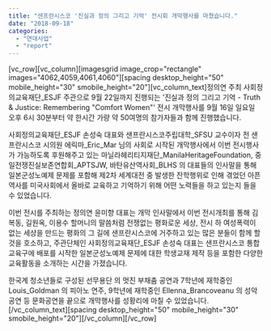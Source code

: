 ```yaml
---
title: "샌프란시스코 '진실과 정의 그리고 기억' 전시회 개막행사를 마쳤습니다."
date: "2018-09-18"
categories: 
  - "연대사업"
  - "report"
---
```


\[vc\_row\]\[vc\_column\]\[imagesgrid image\_crop="rectangle" images="4062,4059,4061,4060"\]\[spacing desktop\_height="50" mobile\_height="30" smobile\_height="20"\]\[vc\_column\_text\]정의연 주최 사회정의교육재단\_ESJF 주관으로 9월 22일까지 진행되는 '진실과 정의 그리고 기억 - Truth & Justice: Remembering "Comfort Women"' 전시 개막행사를 9월 16일 일요일 오후 6시 30분부터 약 한시간 가량 약 50여명의 참가자들과 함께 진행했습니다.

사회정의교육재단\_ESJF 손성숙 대표와 샌프란시스코주립대학\_SFSU 교수이자 전 샌프란시스코 시의원 에릭마\_Eric\_Mar 님의 사회로 시작된 개막행사에서 이번 전시행사가 가능하도록 후원해주고 있는 마닐라헤리티지재단\_ManilaHeritageFoundation, 중일전쟁진실보존연합회\_APTSJW, 바탄유산역사회\_BLHS 의 대표들의 인사말을 통해 일본군성노예제 문제를 포함해 제2차 세계대전 중 발생한 잔학행위로 인해 겪었던 아픈역사를 미국사회에서 올바로 교육하고 기억하기 위해 어떤 노력들을 하고 있는지 들을 수 있었습니다.

이번 전시를 주최하는 정의연 윤미향 대표는 개막 인사말에서 이번 전시개최를 통해 김복동, 길원옥, 이용수 할머니의 말씀처럼 전쟁없는 평화로운 세상, 전시 하 여성폭력이 없는 세상을 만드는 평화의 그 길에 샌프란시스코에 거주하고 있는 많은 분들이 함께 할 것을 호소하고, 주관단체인 사회정의교육재단\_ESJF 손성숙 대표는 샌프란시스코 통합 교육구에 배포를 시작한 일본군성노예제 문제에 대한 학생교재 제작 등을 포함한 다양한 교육활동을 소개하는 시간을 가졌습니다.

한국계 청소년들로 구성된 선무용단 의 멋진 부채춤 공연과 7학년에 재학중인 Louis\_Goldman 의 피아노 연주, 9학년에 재학중인 Ellenna\_Brancoveanu 의 성악공연 등 문화공연을 끝으로 개막행사를 성황리에 마칠 수 있었습니다.\[/vc\_column\_text\]\[spacing desktop\_height="50" mobile\_height="30" smobile\_height="20"\]\[/vc\_column\]\[/vc\_row\]
